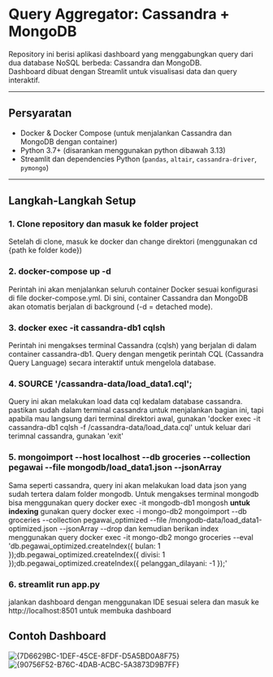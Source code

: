 # Query Aggregator: Cassandra + MongoDB

Repository ini berisi aplikasi dashboard yang menggabungkan query dari dua database NoSQL berbeda: Cassandra dan MongoDB.  
Dashboard dibuat dengan Streamlit untuk visualisasi data dan query interaktif.

---

## Persyaratan

- Docker & Docker Compose (untuk menjalankan Cassandra dan MongoDB dengan container)
- Python 3.7+ (disarankan menggunakan python dibawah 3.13)
- Streamlit dan dependencies Python (`pandas`, `altair`, `cassandra-driver`, `pymongo`)

---

## Langkah-Langkah Setup

### 1. Clone repository dan masuk ke folder project
Setelah di clone, masuk ke docker dan change direktori (menggunakan cd {path ke folder kode})

### 2. docker-compose up -d
Perintah ini akan menjalankan seluruh container Docker sesuai konfigurasi di file docker-compose.yml.
Di sini, container Cassandra dan MongoDB akan otomatis berjalan di background (-d = detached mode).

### 3. docker exec -it cassandra-db1 cqlsh
Perintah ini mengakses terminal Cassandra (cqlsh) yang berjalan di dalam container cassandra-db1.
Query dengan mengetik perintah CQL (Cassandra Query Language) secara interaktif untuk mengelola database.

### 4. SOURCE '/cassandra-data/load_data1.cql'; 
Query ini akan melakukan load data cql kedalam database cassandra. pastikan sudah dalam terminal cassandra untuk menjalankan bagian ini, tapi apabila mau langsung dari terminal direktori awal, gunakan 'docker exec -it cassandra-db1 cqlsh -f /cassandra-data/load_data.cql'
untuk keluar dari terimnal cassandra, gunakan 'exit'

### 5. mongoimport --host localhost --db groceries --collection pegawai --file mongodb/load_data1.json --jsonArray
Sama seperti cassandra, query ini akan melakukan load data json yang sudah tertera dalam folder mongodb. Untuk mengakses terminal mongodb bisa menggunakan query docker exec -it mongodb-db1 mongosh
**untuk indexing** gunakan query 
docker exec -i mongo-db2 mongoimport --db groceries --collection pegawai_optimized --file /mongodb-data/load_data1-optimized.json --jsonArray --drop
dan kemudian berikan index menggunakan query
docker exec -it mongo-db2 mongo groceries --eval 'db.pegawai_optimized.createIndex({ bulan: 1 });db.pegawai_optimized.createIndex({ divisi: 1 });db.pegawai_optimized.createIndex({ pelanggan_dilayani: -1 });'


### 6. streamlit run app.py
jalankan dashboard dengan menggunakan IDE sesuai selera dan masuk ke http://localhost:8501 untuk membuka dashboard

## Contoh Dashboard
![{7D6629BC-1DEF-45CE-8FDF-D5A5BD0A8F75}](https://github.com/user-attachments/assets/84c3b5c3-2750-41a5-8fee-a49110257531)
![{90756F52-B76C-4DAB-ACBC-5A3873D9B7FF}](https://github.com/user-attachments/assets/4a6ec023-6db6-4d1a-a543-ba547b56649f)



